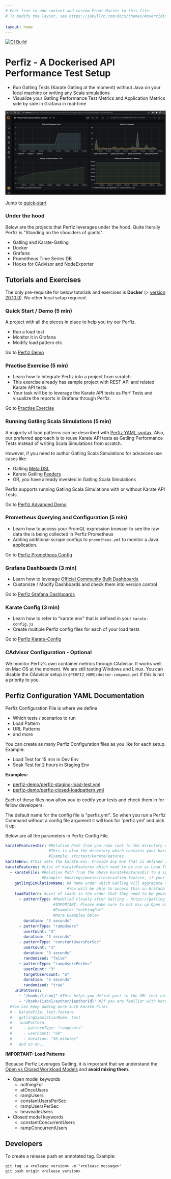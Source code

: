 ```yaml
---
# Feel free to add content and custom Front Matter to this file.
# To modify the layout, see https://jekyllrb.com/docs/themes/#overriding-theme-defaults

layout: home
---
```

[![CI Build](https://github.com/znsio/perfiz/actions/workflows/CI.yml/badge.svg)](https://github.com/znsio/perfiz/actions/workflows/CI.yml)

# Perfiz - A Dockerised API Performance Test Setup
* Run Gatling Tests (Karate Gatling at the moment) without Java on your local machine or writing any Scala simulations
* Visualize your Gatling Performance Test Metrics and Application Metrics side by side in Grafana in real-time

![Grafana Screenshot](/assets/grafana-test.png)

Jump to [quick-start](https://github.com/znsio/perfiz#quick-start--demo-5-min)

### Under the hood

Below are the projects that Perfiz leverages under the hood. Quite literally Perfiz is "Standing on the shoulders of giants".

* Gatling and Karate-Gatling
* Docker
* Grafana
* Prometheus Time Series DB
* Hooks for CAdvisor and NodeExporter

## Tutorials and Exercises

The only pre-requisite for below tutorials and exercises is **Docker** (> [version 20.10.0](https://docs.docker.com/engine/release-notes/#20100)). No other local setup required.

### Quick Start / Demo (5 min)
A project with all the pieces in place to help you try our Perfiz.
* Run a load test
* Monitor it in Grafana
* Modify load pattern etc.

Go to [Perfiz Demo](https://github.com/znsio/perfiz-demo)

### Practise Exercise (5 min)
* Learn how to integrate Perfiz into a project from scratch.
* This exercise already has sample project with REST API and related Karate API tests.
* Your task will be to leverage the Karate API tests as Perf Tests and visualize the reports in Grafana through Perfiz.

Go to [Practise Exercise](https://github.com/znsio/perfiz-demo/tree/practise-exercise)

### Running Gatling Scala Simulations (5 min)
A majority of load patterns can be described with [Perfiz YAML syntax](https://github.com/znsio/perfiz#perfiz-yaml-documentation).
Also, our preferred approach is to reuse Karate API tests as Gatling Performance Tests instead of writing Scala Simulations from scratch.

However, if you need to author Gatling Scala Simulations for advances use cases like
* Gatling [Meta DSL](https://gatling.io/docs/current/general/simulation_setup/#meta-dsl)
* Karate Gatling [Feeders](https://intuit.github.io/karate/karate-gatling/#feeders)
* OR, you have already invested in Gatling Scala Simulations

Perfiz supports running Gatling Scala Simulations with or without Karate API Tests.

Go to [Perfiz Advanced Demo](https://github.com/znsio/perfiz-demo/tree/scala_simulations_and_feeders#advanced)

### Prometheus Querying and Configuration (5 min)

* Learn how to access your PromQL expression browser to see the raw data the is being collected in Perfiz Prometheus
* Adding additional scrape configs to ```prometheus.yml``` to monitor a Java application.

Go to [Perfiz Prometheus Config](https://github.com/znsio/perfiz-demo#prometheus-configuration---adding-scrape-configs)

### Grafana Dashboards (3 min)

* Learn how to leverage [Official Community Built Dashboards](https://grafana.com/grafana/dashboards)
* Customize / Modify Dashboards and check them into version control

Go to [Perfiz Grafana Dashboards](https://github.com/znsio/perfiz-demo#grafana-dashboards---adding-jvm-dashboard)

### Karate Config (3 min)

* Learn how to refer to "karate.env" that is defined in your ```karate-config.js```
* Create multiple Perfiz config files for each of your load tests

Go to [Perfiz Karate-Config](https://github.com/znsio/perfiz-demo#setting-karateenv)

### CAdvisor Configuration - Optional

We monitor Perfiz's own container metrics through CAdvisor.
It works well on Mac OS at the moment. We are still testing Windows and Linux.
You can disable the CAdvisor setup in ```$PERFIZ_HOME/docker-compose.yml``` if this is not a priority to you.

## Perfiz Configuration YAML Documentation

Perfiz Configuration File is where we define
* Which tests / scenarios to run
* Load Pattern
* URL Patterns
* and more

You can create as many Perfiz Configuration files as you like for each setup. Example:
* Load Test for 15 min in Dev Env
* Soak Test for 2 hours in Staging Env

**Examples:**
* [perfiz-demo/perfiz-staging-load-test.yml](https://github.com/znsio/perfiz-demo/blob/main/perfiz-staging-load-test.yml)
* [perfiz-demo/perfiz-closed-loadpattern.yml](https://github.com/znsio/perfiz-demo/blob/main/perfiz-closed-loadpattern.yml)

Each of these files now allow you to codify your tests and check them in for fellow developers.

The default name for the config file is "perfiz.yml". So when you run a Perfiz Command without a config file argument it will look for 'perfiz.yml' and pick it up.

Below are all the parameters in Perfiz Config File. 

```yaml
karateFeaturesDir: #Relative Path from you repo root to the directory containing Karate Feature Files
                   #This is also the directory which contains your karate-config.js, Perfiz will make sure this file gets picked up by Karate Gatling
                   #Example: src/test/karateFeatures
karateEnv: #This sets the karate.env. Provide any env that is defined in your karate-config.js that resides in the above "karateFeaturesDir"
karateFeatures: #List of KarateFeatures which need to be run as Load Tests
  - karateFile: #Relative Path from the above karateFeaturesDir to a specific Karate Feature file
                #Example: bookings/movies/reservation.feature, if your overall directory structure is <repo-root>/src/test/karateFeatures/bookings/movies/reservation.feature
    gatlingSimulationName: #A name under which Gatling will aggregate test metrics, prefer a short descriptive name without spaces
                           #You will be able to access this in Grafana under the same name through InfluxDB DataSource
    loadPattern: #List of loads in the order that they need to be generated
      - patternType: #Modelled closely after Gatling - https://gatling.io/docs/current/general/simulation_setup/
                     #IMPORTANT: Please make sure to not mix up Open and Closed models as mentioned in above Gatling Documentation
                     #Example: "nothingFor"
                     #More Examples below
        duration: "3 seconds"
      - patternType: "rampUsers"
        userCount: "3"
        duration: "3 seconds"
      - patternType: "constantUsersPerSec"
        userCount: "3"
        duration: "3 seconds"
        randomised: "false"
      - patternType: "rampUsersPerSec"
        userCount: "3"
        targetUserCount: "6"
        duration: "3 seconds"
        randomised: "true"
    uriPatterns:
      - "/books/{isbn}" #This helps you define part in the URL that change, Gatling will capture this as a single URL with varius parameters for ISBN
      - "/book/{isbn}/author/{authorId}" #If you are familiar with karate-gatling then this is similar to Karate Protocol - https://intuit.github.io/karate/karate-gatling/#usage
  #You can keep adding more such Karate Files
  # - karateFile: test.feature
  #   gatlingSimulationName: test
  #   loadPattern:
  #     - patternType: "rampUsers"
  #     - userCount: "60"
  #     - duration: "30 minutes"
  #   and so on...
```

**IMPORTANT: Load Patterns**

Because Perfiz Leverages Gatling, it is important that we understand the [Open vs Closed Worlkload Models](https://gatling.io/docs/current/general/simulation_setup/) and **avoid mixing them**.

* Open model keywords
  * nothingFor
  * atOnceUsers
  * rampUsers
  * constantUsersPerSec
  * rampUsersPerSec
  * heavisideUsers
* Closed model keywords
  * constantConcurrentUsers
  * rampConcurrentUsers

## Developers

To create a release push an annotated tag. Example:
```shell
git tag -a <release version> -m "<release message>"
git push origin <release version>
```